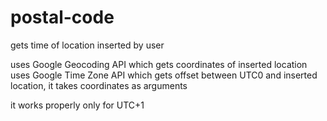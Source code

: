 # postal-code
gets time of location inserted by user

uses Google Geocoding API which gets coordinates of inserted location
uses Google Time Zone API which gets offset between UTC0 and inserted location, it takes coordinates as arguments

it works properly only for UTC+1
